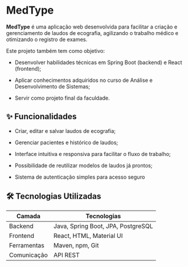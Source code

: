 
# MedType 

**MedType** é uma aplicação web desenvolvida para facilitar a criação e gerenciamento de laudos de ecografia, agilizando o trabalho médico e otimizando o registro de exames.

Este projeto também tem como objetivo:

+ Desenvolver habilidades técnicas em Spring Boot (backend) e React (frontend);

+ Aplicar conhecimentos adquiridos no curso de Análise e Desenvolvimento de Sistemas;

+ Servir como projeto final da faculdade.
## ✨ Funcionalidades

- Criar, editar e salvar laudos de ecografia;

- Gerenciar pacientes e histórico de laudos;

- Interface intuitiva e responsiva para facilitar o fluxo de trabalho;

- Possibilidade de reutilizar modelos de laudos já prontos;

- Sistema de autenticação simples para acesso seguro


## 🛠 Tecnologias Utilizadas
| Camada      | Tecnologias                             |
| ----------- | --------------------------------------- |
| Backend     | Java, Spring Boot, JPA, PostgreSQL |
| Frontend    | React, HTML, Material UI            |
| Ferramentas | Maven, npm, Git                         |
| Comunicação | API REST                                |

